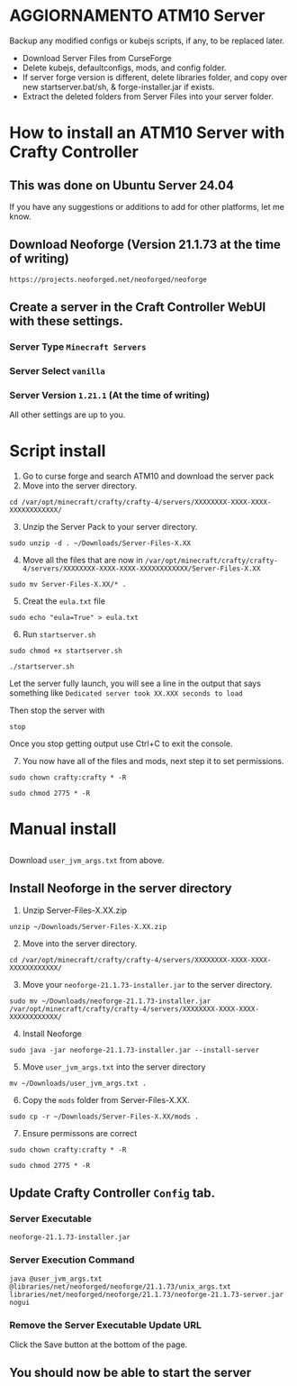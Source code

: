 # AGGIORNAMENTO ATM10 Server
Backup any modified configs or kubejs scripts, if any, to be replaced later.

* Download Server Files from CurseForge
* Delete kubejs, defaultconfigs, mods, and config folder.
* If server forge version is different, delete libraries folder, and copy over new startserver.bat/sh, & forge-installer.jar if exists.
* Extract the deleted folders from Server Files into your server folder.

# How to install an ATM10 Server with Crafty Controller 
   ## This was done on Ubuntu Server 24.04 
   If you have any suggestions or additions to add for other platforms, let me know.
   ## Download Neoforge (Version 21.1.73 at the time of writing)
    https://projects.neoforged.net/neoforged/neoforge

   ## Create a server in the Craft Controller WebUI with these settings.
   ### Server Type `Minecraft Servers`
   ### Server Select `vanilla`
   ### Server Version `1.21.1` (At the time of writing)
   All other settings are up to you. 

# Script install
   1. Go to curse forge and search ATM10 and download the server pack
   2. Move into the server directory.
   ```
   cd /var/opt/minecraft/crafty/crafty-4/servers/XXXXXXXX-XXXX-XXXX-XXXXXXXXXXXX/
   ```
   3. Unzip the Server Pack to your server directory.
   ``` 
   sudo unzip -d . ~/Downloads/Server-Files-X.XX
   ```
   4. Move all the files that are now in `/var/opt/minecraft/crafty/crafty-4/servers/XXXXXXXX-XXXX-XXXX-XXXXXXXXXXXX/Server-Files-X.XX`
   ```
   sudo mv Server-Files-X.XX/* .
   ```
   5. Creat the `eula.txt` file
   ```
   sudo echo "eula=True" > eula.txt
   ```
   6. Run `startserver.sh`
   ```
   sudo chmod +x startserver.sh
   ```
   ```
   ./startserver.sh
   ```
   Let the server fully launch, you will see a line in the output that says something like `Dedicated server took XX.XXX seconds to load`

   Then stop the server with 
   ```
   stop
   ```     
   Once you stop getting output use Ctrl+C to exit the console.
  
   7. You now have all of the files and mods, next step it to set permissions.
   ```
   sudo chown crafty:crafty * -R
   ```
   ```
   sudo chmod 2775 * -R
   ```
# Manual install
##
Download `user_jvm_args.txt` from above.

## Install Neoforge in the server directory
1. Unzip Server-Files-X.XX.zip
```
unzip ~/Downloads/Server-Files-X.XX.zip
```
2. Move into the server directory.
```
cd /var/opt/minecraft/crafty/crafty-4/servers/XXXXXXXX-XXXX-XXXX-XXXXXXXXXXXX/
```
3. Move your `neoforge-21.1.73-installer.jar` to the server directory.
```
sudo mv ~/Downloads/neoforge-21.1.73-installer.jar /var/opt/minecraft/crafty/crafty-4/servers/XXXXXXXX-XXXX-XXXX-XXXXXXXXXXXX/
```
4. Install Neoforge
```
sudo java -jar neoforge-21.1.73-installer.jar --install-server
```
5. Move `user_jvm_args.txt` into the server directory
```
mv ~/Downloads/user_jvm_args.txt .
```
6. Copy the `mods` folder from Server-Files-X.XX.
```
sudo cp -r ~/Downloads/Server-Files-X.XX/mods .
```
7. Ensure permissons are correct
```
sudo chown crafty:crafty * -R
```
```
sudo chmod 2775 * -R
```
## Update Crafty Controller `Config` tab.
### Server Executable
```
neoforge-21.1.73-installer.jar
```
### Server Execution Command
```
java @user_jvm_args.txt @libraries/net/neoforged/neoforge/21.1.73/unix_args.txt libraries/net/neoforged/neoforge/21.1.73/neoforge-21.1.73-server.jar nogui

```
### Remove the Server Executable Update URL

Click the Save button at the bottom of the page. 

## You should now be able to start the server
